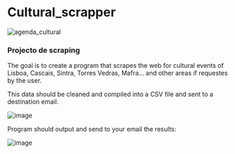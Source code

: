 # Cultural_scrapper


![agenda_cultural](https://github.com/izzypt/Cultural_scrapper/assets/73948790/f36dc4f6-5b77-43eb-aec3-087260fa5160)


### Projecto de scraping

The goal is to create a program that scrapes the web for cultural events of Lisboa, Cascais, Sintra, Torres Vedras, Mafra...  and other areas if requestes by the user.

This data should be cleaned and compiled into a CSV file and sent to a destination email.


![image](https://github.com/izzypt/Cultural_scrapper/assets/73948790/337a414f-81ae-4197-887f-f447cdec3998)


Program should output and send to your email the results:

![image](https://github.com/izzypt/Cultural_scrapper/assets/73948790/9a8f440d-f5f9-4cd3-990e-5d8e5e81959d)

